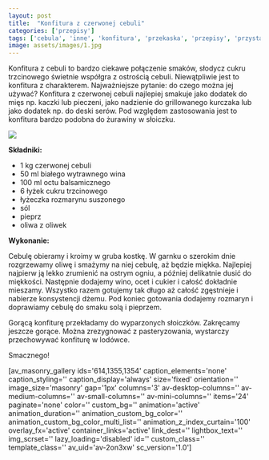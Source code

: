 ```yaml
---
layout: post
title:  "Konfitura z czerwonej cebuli"
categories: ['przepisy']
tags: ['cebula', 'inne', 'konfitura', 'przekaska', 'przepisy', 'przystawka']
image: assets/images/1.jpg
---
```

Konfitura z cebuli to bardzo ciekawe połączenie smaków, słodycz cukru trzcinowego świetnie współgra z ostrością cebuli. Niewątpliwie jest to konfitura z charakterem. Najważniejsze pytanie: do czego można jej używać? Konfitura z czerwonej cebuli najlepiej smakuje jako dodatek do mięs np. kaczki lub pieczeni, jako nadzienie do grillowanego kurczaka lub jako dodatek np. do deski serów. Pod względem zastosowania jest to konfitura bardzo podobna do żurawiny w słoiczku.


![](https://kobietazesmakiem.pl/wp-content/uploads/2015/03/konfitura-z-czerwonej-cebuli-2-300x222.jpg)



**Składniki:**
* 1 kg czerwonej cebuli
* 50 ml białego wytrawnego wina
* 100 ml octu balsamicznego
* 6 łyżek cukru trzcinowego
* łyżeczka rozmarynu suszonego
* sól
* pieprz
* oliwa z oliwek


**Wykonanie:**

Cebulę obieramy i kroimy w gruba kostkę. W garnku o szerokim dnie rozgrzewamy oliwę i smażymy na niej cebulę, aż będzie miękka. Najlepiej najpierw ją lekko zrumienić na ostrym ogniu, a później delikatnie dusić do miękkości. Następnie dodajemy wino, ocet i cukier i całość dokładnie mieszamy. Wszystko razem gotujemy tak długo aż całość zgęstnieje i nabierze konsystencji dżemu. Pod koniec gotowania dodajemy rozmaryn i doprawiamy cebulę do smaku solą i pieprzem.

Gorącą konfiturę przekładamy do wyparzonych słoiczków. Zakręcamy jeszcze gorące. Można zrezygnować z pasteryzowania, wystarczy przechowywać konfiturę w lodówce.

Smacznego!

[av\_masonry\_gallery ids='614,1355,1354' caption\_elements='none' caption\_styling='' caption\_display='always' size='fixed' orientation='' image\_size='masonry' gap='1px' columns='3' av-desktop-columns='' av-medium-columns='' av-small-columns='' av-mini-columns='' items='24' paginate='none' color='' custom\_bg='' animation='active' animation\_duration='' animation\_custom\_bg\_color='' animation\_custom\_bg\_color\_multi\_list='' animation\_z\_index\_curtain='100' overlay\_fx='active' container\_links='active' link\_dest='' lightbox\_text='' img\_scrset='' lazy\_loading='disabled' id='' custom\_class='' template\_class='' av\_uid='av-2on3xw' sc\_version='1.0']
    
